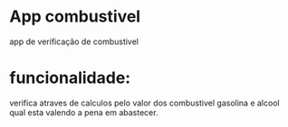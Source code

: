 # App combustivel
app de verificação de combustivel
# funcionalidade:
verifica atraves de calculos pelo valor dos combustivel gasolina e alcool qual esta valendo a pena em abastecer.
